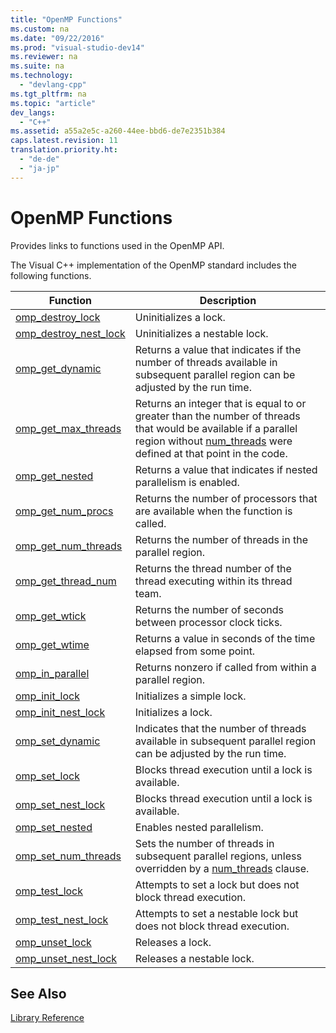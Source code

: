 ```yaml
---
title: "OpenMP Functions"
ms.custom: na
ms.date: "09/22/2016"
ms.prod: "visual-studio-dev14"
ms.reviewer: na
ms.suite: na
ms.technology: 
  - "devlang-cpp"
ms.tgt_pltfrm: na
ms.topic: "article"
dev_langs: 
  - "C++"
ms.assetid: a55a2e5c-a260-44ee-bbd6-de7e2351b384
caps.latest.revision: 11
translation.priority.ht: 
  - "de-de"
  - "ja-jp"
---
```

# OpenMP Functions
Provides links to functions used in the OpenMP API.  
  
 The Visual C++ implementation of the OpenMP standard includes the following functions.  
  
|Function|Description|  
|--------------|-----------------|  
|[omp_destroy_lock](../vs140/omp_destroy_lock.md)|Uninitializes a lock.|  
|[omp_destroy_nest_lock](../vs140/omp_destroy_nest_lock.md)|Uninitializes a nestable lock.|  
|[omp_get_dynamic](../vs140/omp_get_dynamic.md)|Returns a value that indicates if the number of threads available in subsequent parallel region can be adjusted by the run time.|  
|[omp_get_max_threads](../vs140/omp_get_max_threads.md)|Returns an integer that is equal to or greater than the number of threads that would be available if a parallel region without [num_threads](../vs140/num_threads.md) were defined at that point in the code.|  
|[omp_get_nested](../vs140/omp_get_nested.md)|Returns a value that indicates if nested parallelism is enabled.|  
|[omp_get_num_procs](../vs140/omp_get_num_procs.md)|Returns the number of processors that are available when the function is called.|  
|[omp_get_num_threads](../vs140/omp_get_num_threads.md)|Returns the number of threads in the parallel region.|  
|[omp_get_thread_num](../vs140/omp_get_thread_num.md)|Returns the thread number of the thread executing within its thread team.|  
|[omp_get_wtick](../vs140/omp_get_wtick.md)|Returns the number of seconds between processor clock ticks.|  
|[omp_get_wtime](../vs140/omp_get_wtime.md)|Returns a value in seconds of the time elapsed from some point.|  
|[omp_in_parallel](../vs140/omp_in_parallel.md)|Returns nonzero if called from within a parallel region.|  
|[omp_init_lock](../vs140/omp_init_lock.md)|Initializes a simple lock.|  
|[omp_init_nest_lock](../vs140/omp_init_nest_lock.md)|Initializes a lock.|  
|[omp_set_dynamic](../vs140/omp_set_dynamic.md)|Indicates that the number of threads available in subsequent parallel region can be adjusted by the run time.|  
|[omp_set_lock](../vs140/omp_set_lock.md)|Blocks thread execution until a lock is available.|  
|[omp_set_nest_lock](../vs140/omp_set_nest_lock.md)|Blocks thread execution until a lock is available.|  
|[omp_set_nested](../vs140/omp_set_nested.md)|Enables nested parallelism.|  
|[omp_set_num_threads](../vs140/omp_set_num_threads.md)|Sets the number of threads in subsequent parallel regions, unless overridden by a [num_threads](../vs140/num_threads.md) clause.|  
|[omp_test_lock](../vs140/omp_test_lock.md)|Attempts to set a lock but does not block thread execution.|  
|[omp_test_nest_lock](../vs140/omp_test_nest_lock.md)|Attempts to set a nestable lock but does not block thread execution.|  
|[omp_unset_lock](../vs140/omp_unset_lock.md)|Releases a lock.|  
|[omp_unset_nest_lock](../vs140/omp_unset_nest_lock.md)|Releases a nestable lock.|  
  
## See Also  
 [Library Reference](../vs140/openmp-library-reference.md)